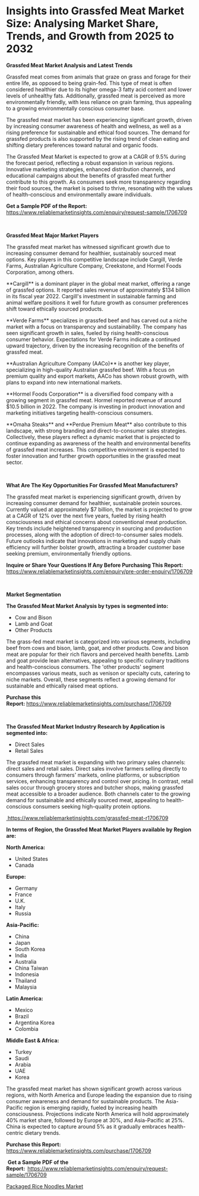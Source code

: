 <p><h1>Insights into Grassfed Meat Market Size: Analysing Market Share, Trends, and Growth from 2025 to 2032</h1></p><p><strong>Grassfed Meat Market Analysis and Latest Trends</strong></p>
<p><p>Grassfed meat comes from animals that graze on grass and forage for their entire life, as opposed to being grain-fed. This type of meat is often considered healthier due to its higher omega-3 fatty acid content and lower levels of unhealthy fats. Additionally, grassfed meat is perceived as more environmentally friendly, with less reliance on grain farming, thus appealing to a growing environmentally conscious consumer base.</p><p>The grassfed meat market has been experiencing significant growth, driven by increasing consumer awareness of health and wellness, as well as a rising preference for sustainable and ethical food sources. The demand for grassfed products is also supported by the rising trend of clean eating and shifting dietary preferences toward natural and organic foods.</p><p>The Grassfed Meat Market is expected to grow at a CAGR of 9.5% during the forecast period, reflecting a robust expansion in various regions. Innovative marketing strategies, enhanced distribution channels, and educational campaigns about the benefits of grassfed meat further contribute to this growth. As consumers seek more transparency regarding their food sources, the market is poised to thrive, resonating with the values of health-conscious and environmentally aware individuals.</p></p>
<p><strong>Get a Sample PDF of the Report:&nbsp;</strong> <a href="https://www.reliablemarketinsights.com/enquiry/request-sample/1706709?utm_campaign=2287&utm_medium=2&utm_source=Github&utm_content=ia&utm_term=14022025&utm_id=grassfed-meat">https://www.reliablemarketinsights.com/enquiry/request-sample/1706709</a></p>
<p>&nbsp;</p>
<p><strong>Grassfed Meat Major Market Players</strong></p>
<p><p>The grassfed meat market has witnessed significant growth due to increasing consumer demand for healthier, sustainably sourced meat options. Key players in this competitive landscape include Cargill, Verde Farms, Australian Agriculture Company, Creekstone, and Hormel Foods Corporation, among others.</p><p>**Cargill** is a dominant player in the global meat market, offering a range of grassfed options. It reported sales revenue of approximately $134 billion in its fiscal year 2022. Cargill's investment in sustainable farming and animal welfare positions it well for future growth as consumer preferences shift toward ethically sourced products.</p><p>**Verde Farms** specializes in grassfed beef and has carved out a niche market with a focus on transparency and sustainability. The company has seen significant growth in sales, fueled by rising health-conscious consumer behavior. Expectations for Verde Farms indicate a continued upward trajectory, driven by the increasing recognition of the benefits of grassfed meat.</p><p>**Australian Agriculture Company (AACo)** is another key player, specializing in high-quality Australian grassfed beef. With a focus on premium quality and export markets, AACo has shown robust growth, with plans to expand into new international markets.</p><p>**Hormel Foods Corporation** is a diversified food company with a growing segment in grassfed meat. Hormel reported revenue of around $10.5 billion in 2022. The company is investing in product innovation and marketing initiatives targeting health-conscious consumers.</p><p>**Omaha Steaks** and **Perdue Premium Meat** also contribute to this landscape, with strong branding and direct-to-consumer sales strategies. Collectively, these players reflect a dynamic market that is projected to continue expanding as awareness of the health and environmental benefits of grassfed meat increases. This competitive environment is expected to foster innovation and further growth opportunities in the grassfed meat sector.</p></p>
<p>&nbsp;</p>
<p><strong>What Are The Key Opportunities For Grassfed Meat Manufacturers?</strong></p>
<p><p>The grassfed meat market is experiencing significant growth, driven by increasing consumer demand for healthier, sustainable protein sources. Currently valued at approximately $7 billion, the market is projected to grow at a CAGR of 12% over the next five years, fueled by rising health consciousness and ethical concerns about conventional meat production. Key trends include heightened transparency in sourcing and production processes, along with the adoption of direct-to-consumer sales models. Future outlooks indicate that innovations in marketing and supply chain efficiency will further bolster growth, attracting a broader customer base seeking premium, environmentally friendly options.</p></p>
<p><strong>Inquire or Share Your Questions If Any Before Purchasing This Report:</strong> <a href="https://www.reliablemarketinsights.com/enquiry/pre-order-enquiry/1706709?utm_campaign=2287&utm_medium=2&utm_source=Github&utm_content=ia&utm_term=14022025&utm_id=grassfed-meat">https://www.reliablemarketinsights.com/enquiry/pre-order-enquiry/1706709</a></p>
<p>&nbsp;</p>
<p><strong>Market Segmentation</strong></p>
<p><strong>The Grassfed Meat Market Analysis by types is segmented into:</strong></p>
<p><ul><li>Cow and Bison</li><li>Lamb and Goat</li><li>Other Products</li></ul></p>
<p><p>The grass-fed meat market is categorized into various segments, including beef from cows and bison, lamb, goat, and other products. Cow and bison meat are popular for their rich flavors and perceived health benefits. Lamb and goat provide lean alternatives, appealing to specific culinary traditions and health-conscious consumers. The 'other products' segment encompasses various meats, such as venison or specialty cuts, catering to niche markets. Overall, these segments reflect a growing demand for sustainable and ethically raised meat options.</p></p>
<p><strong>Purchase this Report:&nbsp;</strong><a href="https://www.reliablemarketinsights.com/purchase/1706709?utm_campaign=2287&utm_medium=2&utm_source=Github&utm_content=ia&utm_term=14022025&utm_id=grassfed-meat">https://www.reliablemarketinsights.com/purchase/1706709</a></p>
<p>&nbsp;</p>
<p><strong>The Grassfed Meat Market Industry Research by Application is segmented into:</strong></p>
<p><ul><li>Direct Sales</li><li>Retail Sales</li></ul></p>
<p><p>The grassfed meat market is expanding with two primary sales channels: direct sales and retail sales. Direct sales involve farmers selling directly to consumers through farmers' markets, online platforms, or subscription services, enhancing transparency and control over pricing. In contrast, retail sales occur through grocery stores and butcher shops, making grassfed meat accessible to a broader audience. Both channels cater to the growing demand for sustainable and ethically sourced meat, appealing to health-conscious consumers seeking high-quality protein options.</p></p>
<p><a href="https://www.reliablemarketinsights.com/grassfed-meat-r1706709?utm_campaign=2287&utm_medium=2&utm_source=Github&utm_content=ia&utm_term=14022025&utm_id=grassfed-meat">&nbsp;https://www.reliablemarketinsights.com/grassfed-meat-r1706709</a></p>
<p><strong>In terms of Region, the Grassfed Meat Market Players available by Region are:</strong></p>
<p>
    <p> <strong> North America: </strong>
        <ul>
            <li>United States</li>
            <li>Canada</li>
        </ul>
        </p> 
    <p> <strong> Europe: </strong>
        <ul>
            <li>Germany</li>
            <li>France</li>
            <li>U.K.</li>
            <li>Italy</li>
            <li>Russia</li>
        </ul>
        </p> 
    <p> <strong> Asia-Pacific: </strong>
        <ul>
            <li>China</li>
            <li>Japan</li>
            <li>South Korea</li>
            <li>India</li>
            <li>Australia</li>
            <li>China Taiwan</li>
            <li>Indonesia</li>
            <li>Thailand</li>
            <li>Malaysia</li>
        </ul>
        </p> 
    <p> <strong> Latin America: </strong>
        <ul>
            <li>Mexico</li>
            <li>Brazil</li>
            <li>Argentina Korea</li>
            <li>Colombia</li>
        </ul>
        </p> 
    <p> <strong> Middle East & Africa: </strong>
        <ul>
            <li>Turkey</li>
            <li>Saudi</li>
            <li>Arabia</li>
            <li>UAE</li>
            <li>Korea</li>
        </ul>
    </p>
    </p>
<p><p>The grassfed meat market has shown significant growth across various regions, with North America and Europe leading the expansion due to rising consumer awareness and demand for sustainable products. The Asia-Pacific region is emerging rapidly, fueled by increasing health consciousness. Projections indicate North America will hold approximately 40% market share, followed by Europe at 30%, and Asia-Pacific at 25%. China is expected to capture around 5% as it gradually embraces health-centric dietary trends.</p></p>
<p><strong>Purchase this Report: </strong><a href="https://www.reliablemarketinsights.com/purchase/1706709?utm_campaign=2287&utm_medium=2&utm_source=Github&utm_content=ia&utm_term=14022025&utm_id=grassfed-meat">https://www.reliablemarketinsights.com/purchase/1706709</a></p>
<p>&nbsp;<strong>Get a Sample PDF of the Report:&nbsp;&nbsp;</strong><a href="https://www.reliablemarketinsights.com/enquiry/request-sample/1706709?utm_campaign=2287&utm_medium=2&utm_source=Github&utm_content=ia&utm_term=14022025&utm_id=grassfed-meat">https://www.reliablemarketinsights.com/enquiry/request-sample/1706709</a></p>
<p><strong></strong></p>
<p><p><a href="https://github.com/princessbartram3/Market-Research-Report-List-1/blob/main/packaged-rice-noodles-market.md?utm_campaign=2287&utm_medium=2&utm_source=Github&utm_content=ia&utm_term=14022025&utm_id=grassfed-meat">Packaged Rice Noodles Market</a></p></p>